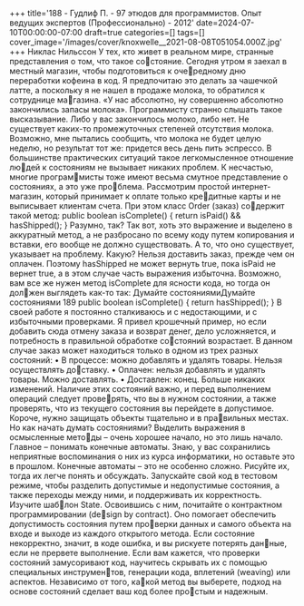 +++
title='188 - Гудлиф П. - 97 этюдов для программистов. Опыт ведущих экспертов (Профессионально) - 2012'
date=2024-07-10T00:00:00-07:00
draft=true
categories=[]
tags=[]
cover_image='/images/cover/knoxwelle__2021-08-08T051054.000Z.jpg'
+++
Никлас Нильссон
У тех, кто жи­вет в ре­аль­ном ми­ре, странные представления о том, что такое состояние. Сегодня утром я заехал в местный магазин, чтобы подготовиться к очередному дню переработки кофеина в код. Я предпочитаю это делать за чашечкой 
латте, а поскольку я не нашел в продаже молока, то обратился к сотруднице магазина. 
«У нас абсолютно, ну совершенно абсолютно закончились запасы молока». 
Программисту странно слышать такое высказывание. Либо у вас закончилось 
молоко, либо нет. Не существует каких-то промежуточных степеней отсутствия 
молока. Возможно, мне пытались сообщить, что молока не будет целую неделю, 
но результат тот же: придется весь день пить эспрессо.
В большинстве практических ситуаций такое легкомысленное отношение людей к состояниям не вызывает никаких проблем. К несчастью, многие программисты тоже имеют весьма смутное представление о состояниях, а это уже проблема.
Рассмотрим простой интернет-магазин, который принимает к оплате только кредитные карты и не выписывает клиентам счета. При этом класс Order (заказ) содержит такой метод:
public boolean isComplete() {
 return isPaid() && hasShipped();
}
Разумно, так? Так вот, хоть это выражение и выделено в аккуратный метод, а не 
разбросано по всему коду путем копирования и вставки, его вообще не должно 
существовать. А то, что оно существует, указывает на проблему. Какую? Нельзя 
доставить заказ, прежде чем он оплачен. Поэтому hasShipped не может вернуть 
true, пока isPaid не вернет true, а в этом случае часть выражения избыточна. 
Возможно, вам все же нужен метод isComplete для ясности кода, но тогда он должен выглядеть как-то так:
Думайте состояниямиДумайте состояниями 189
public boolean isComplete() {
 return hasShipped();
}
В своей работе я постоянно сталкиваюсь и с недостающими, и с избыточными 
проверками. Я привел крошечный пример, но если добавить сюда отмену заказа 
и возврат денег, дело усложняется, и потребность в правильной обработке состояний возрастает. В данном случае заказ может находиться только в одном из 
трех разных состояний:
• В про­цес­се: можно добавлять и удалять товары. Нельзя осуществлять доставку.
• Оп­ла­чен: нельзя добавлять и удалять товары. Можно доставлять.
• Дос­тав­лен: конец. Больше никаких изменений.
Наличие этих состояний важно, и перед выполнением операций следует проверять, что вы в нужном состоянии, а также проверять, что из текущего состояния 
вы перейдете в допустимое. Короче, нужно защищать объекты тщательно и в правильных местах.
Но как начать думать состояниями? Выделить выражения в осмысленные методы – очень хорошее начало, но это лишь начало. Главное – понимать конечные 
автоматы. Знаю, у вас сохранились неприятные воспоминания о них из курса 
информатики, но оставьте это в прошлом. Конечные автоматы – это не особенно 
сложно. Рисуйте их, тогда их легче понять и обсуждать. Запускайте свой код 
в тестовом режиме, чтобы разделить допустимые и недопустимые состояния, 
а также переходы между ними, и поддерживать их корректность. Изучите шаблон State. Освоившись с ним, почитайте о контрактном программировании (design by contract). Оно помогает обеспечить допустимость состояния путем проверки данных и самого объекта на входе и выходе из каждого открытого метода.
Если состояние некорректно, значит, в коде ошибка, и вы рискуете потерять данные, если не прервете выполнение. Если вам кажется, что проверки состояний 
замусоривают код, научитесь скрывать их с помощью специальных инструментов, генерации кода, вплетений (weaving) или аспектов. Независимо от того, какой метод вы выберете, подход на основе состояний сделает ваш код более простым и надежным.